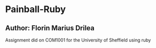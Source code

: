 # Painball-Ruby
## Author: Florin Marius Drilea

Assignment did on COM1001 for the University of Sheffield using ruby
